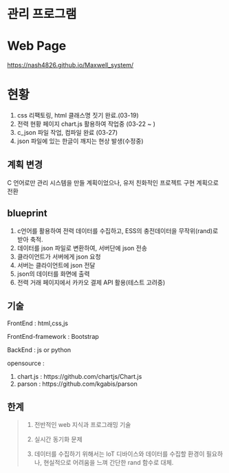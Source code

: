 # 관리 프로그램

# Web Page

https://nash4826.github.io/Maxwell_system/

# 현황

<ol>
  <li>css 리팩토링, html 클래스명 짓기 완료.(03-19)</li>
  <li>전력 현황 페이지 chart.js 활용하여 작업중 (03-22 ~ )</li>
  <li>c_json 파일 작업, 컴파일 완료 (03-27)</li>
  <li>json 파일에 있는 한글이 깨지는 현상 발생(수정중)</li>
</ol>

## 계획 변경

C 언어로만 관리 시스템을 만들 계획이었으나, 유저 친화적인 프로젝트 구현 계획으로 전환

## blueprint

1. c언어를 활용하여 전력 데이터를 수집하고, ESS의 충전데이터을 무작위(rand)로 받아 축적.
2. 데이터를 json 파일로 변환하여, 서버단에 json 전송
3. 클라이언트가 서버에게 json 요청
4. 서버는 클라이언트에 json 전달
5. json의 데이터를 화면에 출력
6. 전력 거래 페이지에서 카카오 결제 API 활용(테스트 고려중)

## 기술

FrontEnd : html,css,js

FrontEnd-framework : Bootstrap

BackEnd : js or python

opensource :

<ol> 
  <li>chart.js : https://github.com/chartjs/Chart.js</li>
  <li>parson : https://github.com/kgabis/parson</li>
</ol>

## 한계

> 1. 전반적인 web 지식과 프로그래밍 기술
>
> 2. 실시간 동기화 문제
>
> 3. 데이터를 수집하기 위해서는 IoT 디바이스와 데이터를 수집할 환경이 필요하나, 현실적으로 어려움을 느껴 간단한 rand 함수로 대체.
